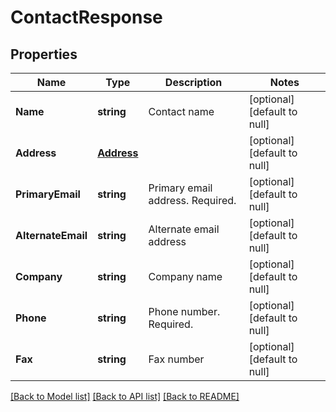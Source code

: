 # ContactResponse

## Properties
Name | Type | Description | Notes
------------ | ------------- | ------------- | -------------
**Name** | **string** | Contact name | [optional] [default to null]
**Address** | [**Address**](Address.md) |  | [optional] [default to null]
**PrimaryEmail** | **string** | Primary email address. Required. | [optional] [default to null]
**AlternateEmail** | **string** | Alternate email address | [optional] [default to null]
**Company** | **string** | Company name | [optional] [default to null]
**Phone** | **string** | Phone number. Required. | [optional] [default to null]
**Fax** | **string** | Fax number | [optional] [default to null]

[[Back to Model list]](../README.md#documentation-for-models) [[Back to API list]](../README.md#documentation-for-api-endpoints) [[Back to README]](../README.md)


